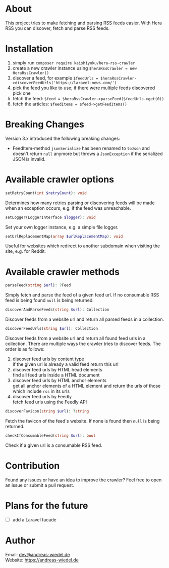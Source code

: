 About
=====

This project tries to make fetching and parsing RSS feeds easier. With Hera RSS you can discover, fetch and parse RSS feeds.


Installation
============
1. simply run `composer require kaishiyoku/hera-rss-crawler`
2. create a new crawler instance using `$heraRssCrawler = new HeraRssCrawler()`
3. discover a feed, for example `$feedUrls = $heraRssCrawler->discoverFeedUrls('https://laravel-news.com/')`
4. pick the feed you like to use; if there were multiple feeds discovered pick one
5. fetch the feed: `$feed = $heraRssCrawler->parseFeed($feedUrls->get(0))`
6. fetch the articles: `$feedItems = $feed->getFeedItems()`

Breaking Changes
================
Version 3.x introduced the following breaking changes:

* FeedItem-method `jsonSerialize` has been renamed to `toJson` and doesn't return `null` anymore but throws a `JsonException` if the serialized JSON is invalid.

Available crawler options
=========================

```php
setRetryCount(int $retryCount): void
```

Determines how many retries parsing or discovering feeds will be made when an exception occurs, e.g. if the feed was unreachable.


```php
setLogger(LoggerInterface $logger): void
```

Set your own logger instance, e.g. a simple file logger.


```php
setUrlReplacementMap(array $urlReplacementMap): void
```

Useful for websites which redirect to another subdomain when visiting the site, e.g. for Reddit.


Available crawler methods
=========================

```php
parseFeed(string $url): ?Feed
```

Simply fetch and parse the feed of a given feed url. If no consumable RSS feed is being found `null` is being returned.


```php
discoverAndParseFeeds(string $url): Collection
```

Discover feeds from a website url and return all parsed feeds in a collection.


```php
discoverFeedUrls(string $url): Collection
```

Discover feeds from a website url and return all found feed urls in a collection. There are multiple ways the crawler tries to discover feeds. The order is as follows:

1. discover feed urls by content type  
if the given url is already a valid feed return this url
2. discover feed urls by HTML head elements  
find all feed urls inside a HTML document
3. discover feed urls by HTML anchor elements  
get all anchor elements of a HTML element and return the urls of those which include `rss` in its urls
4. discover feed urls by Feedly  
fetch feed urls using the Feedly API


```php
discoverFavicon(string $url): ?string
```

Fetch the favicon of the feed's website. If none is found then `null` is being returned.


```php
checkIfConsumableFeed(string $url): bool
```

Check if a given url is a consumable RSS feed.


Contribution
============

Found any issues or have an idea to improve the crawler? Feel free to open an issue or submit a pull request.


Plans for the future
====================

- [ ] add a Laravel facade


Author
======

Email: dev@andreas-wiedel.de  
Website: https://andreas-wiedel.de  
